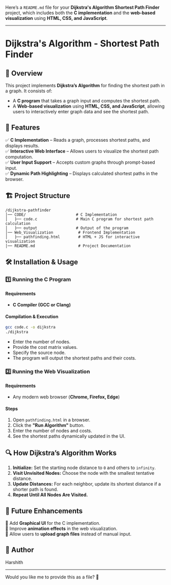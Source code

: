 Here’s a `README.md` file for your **Dijkstra's Algorithm Shortest Path Finder** project, which includes both the **C implementation** and the **web-based visualization** using **HTML, CSS, and JavaScript**.  

---

# Dijkstra's Algorithm - Shortest Path Finder  

## 📌 Overview  
This project implements **Dijkstra’s Algorithm** for finding the shortest path in a graph. It consists of:  
- A **C program** that takes a graph input and computes the shortest path.  
- A **Web-based visualization** using **HTML, CSS, and JavaScript**, allowing users to interactively enter graph data and see the shortest path.  

## 🚀 Features  
✅ **C Implementation** – Reads a graph, processes shortest paths, and displays results.  
✅ **Interactive Web Interface** – Allows users to visualize the shortest path computation.  
✅ **User Input Support** – Accepts custom graphs through prompt-based input.  
✅ **Dynamic Path Highlighting** – Displays calculated shortest paths in the browser.  

## 🏗️ Project Structure  
```
/dijkstra-pathfinder
│── CODE/                      # C Implementation
│   ├── code.c                 # Main C program for shortest path calculation
│   ├── output                 # Output of the program
│── Web_Visualization           # Frontend Implementation
│   ├── pathfinding.html        # HTML + JS for interactive visualization
│── README.md                   # Project Documentation
```

## 🛠️ Installation & Usage  

### 1️⃣ Running the C Program  
#### **Requirements**  
- **C Compiler (GCC or Clang)**  

#### **Compilation & Execution**  
```sh
gcc code.c -o dijkstra
./dijkstra
```
- Enter the number of nodes.  
- Provide the cost matrix values.  
- Specify the source node.  
- The program will output the shortest paths and their costs.  

### 2️⃣ Running the Web Visualization  
#### **Requirements**  
- Any modern web browser (**Chrome, Firefox, Edge**)  

#### **Steps**  
1. Open `pathfinding.html` in a browser.  
2. Click the **"Run Algorithm"** button.  
3. Enter the number of nodes and costs.  
4. See the shortest paths dynamically updated in the UI.  

## 🔍 How Dijkstra’s Algorithm Works  
1. **Initialize:** Set the starting node distance to `0` and others to `infinity`.  
2. **Visit Unvisited Nodes:** Choose the node with the smallest tentative distance.  
3. **Update Distances:** For each neighbor, update its shortest distance if a shorter path is found.  
4. **Repeat Until All Nodes Are Visited.**  

## 📄 Future Enhancements  
🔹 Add **Graphical UI** for the C implementation.  
🔹 Improve **animation effects** in the web visualization.  
🔹 Allow users to **upload graph files** instead of manual input.  

## 📌 Author  
Harshith  

---

Would you like me to provide this as a file? 🚀

